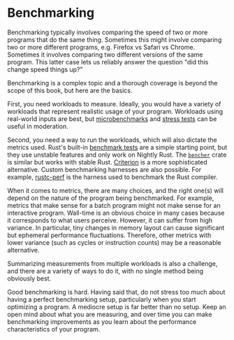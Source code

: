 # Benchmarking

Benchmarking typically involves comparing the speed of two or more programs
that do the same thing. Sometimes this might involve comparing two or more
different programs, e.g. Firefox vs Safari vs Chrome. Sometimes it involves
comparing two different versions of the same program. This latter case lets us
reliably answer the question "did this change speed things up?"

Benchmarking is a complex topic and a thorough coverage is beyond the scope of
this book, but here are the basics.

First, you need workloads to measure. Ideally, you would have a variety of
workloads that represent realistic usage of your program. Workloads using
real-world inputs are best, but [microbenchmarks] and [stress tests] can be
useful in moderation.

[microbenchmarks]: https://stackoverflow.com/questions/2842695/what-is-microbenchmarking
[stress tests]: https://en.wikipedia.org/wiki/Stress_testing_(software)

Second, you need a way to run the workloads, which will also dictate the
metrics used. Rust's built-in [benchmark tests] are a simple starting point,
but they use unstable features and only work on Nightly Rust. The [`bencher`]
crate is similar but works with stable Rust. [Criterion] is a more
sophisticated alternative. Custom benchmarking harnesses are also possible. For
example, [rustc-perf] is the harness used to benchmark the Rust compiler.

[benchmark tests]: https://doc.rust-lang.org/1.16.0/book/benchmark-tests.html
[`bencher`]: https://crates.io/crates/bencher
[Criterion]: https://github.com/bheisler/criterion.rs
[rustc-perf]: https://github.com/rust-lang/rustc-perf/

When it comes to metrics, there are many choices, and the right one(s) will
depend on the nature of the program being benchmarked. For example, metrics
that make sense for a batch program might not make sense for an interactive
program. Wall-time is an obvious choice in many cases because it corresponds to
what users perceive. However, it can suffer from high variance. In particular,
tiny changes in memory layout can cause significant but ephemeral performance
fluctuations. Therefore, other metrics with lower variance (such as cycles or
instruction counts) may be a reasonable alternative.

Summarizing measurements from multiple workloads is also a challenge, and there
are a variety of ways to do it, with no single method being obviously best.

Good benchmarking is hard. Having said that, do not stress too much about
having a perfect benchmarking setup, particularly when you start optimizing a
program. A mediocre setup is far better than no setup. Keep an open mind about
what you are measuring, and over time you can make benchmarking improvements as
you learn about the performance characteristics of your program.
